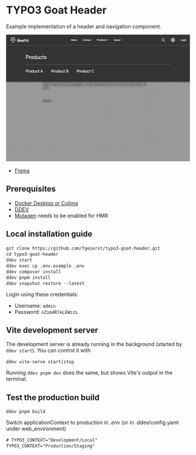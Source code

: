 # TYPO3 Goat Header

Example implementation of a header and navigation component.

![Screenshot of the opened navigation menu](screenshot.jpg)

- [Figma](https://www.figma.com/file/K0TmeMfaSVa7Uo7fBTUkJs/Navigation-Pattern?node-id=4:1173&mode=dev)


## Prerequisites

- [Docker Desktop or Colima](https://ddev.readthedocs.io/en/latest/users/install/docker-installation/)
- [DDEV](https://ddev.readthedocs.io/en/latest/)
- [Mutagen](https://ddev.readthedocs.io/en/latest/users/install/performance/#mutagen) needs to be enabled for HMR


## Local installation guide

	git clone https://github.com/fgeierst/typo3-goat-header.git
	cd typo3-goat-header
	ddev start
	ddev exec cp .env.example .env
	ddev composer install
    ddev pnpm install
	ddev snapshot restore --latest

Login using these credentials:

- Username: `admin`
- Password: `oZim4R7eLEWzzL`

## Vite development server

The development server is already running in the background (started by `ddev start`). You can control it with

	ddev vite-serve start|stop

Running `ddev pnpm dev` does the same, but shows Vite's output in the terminal.


## Test the production build

	ddev pnpm build

Switch applicationContext to production in _.env_ (or in .ddev/config.yaml under web_environment)

	# TYPO3_CONTEXT="Development/Local"
	TYPO3_CONTEXT="Production/Staging"
